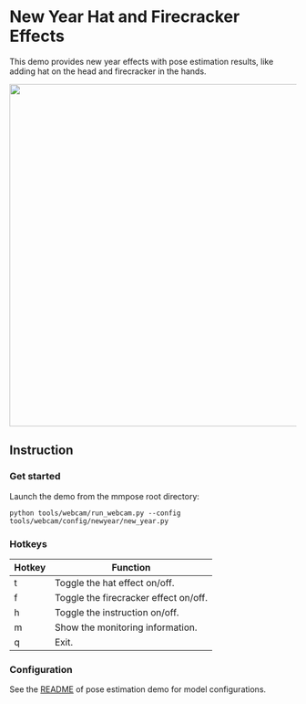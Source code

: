 # New Year Hat and Firecracker Effects

This demo provides new year effects with pose estimation results, like adding hat on the head and firecracker in the hands.

<div align="center">
    <img src="https://user-images.githubusercontent.com/28900607/149666099-df689fee-38fd-4f73-9b1f-a7f70c40ac01.gif" width="600px" alt><br>
</div>

## Instruction

### Get started

Launch the demo from the mmpose root directory:

```shell
python tools/webcam/run_webcam.py --config tools/webcam/config/newyear/new_year.py
```

### Hotkeys

| Hotkey | Function |
| -- | -- |
| t | Toggle the hat effect on/off. |
| f | Toggle the firecracker effect on/off. |
| h | Toggle the instruction on/off. |
| m | Show the monitoring information. |
| q | Exit. |

### Configuration

See the [README](/tools/webcam/configs/examples/README.md#configuration) of pose estimation demo for model configurations.
